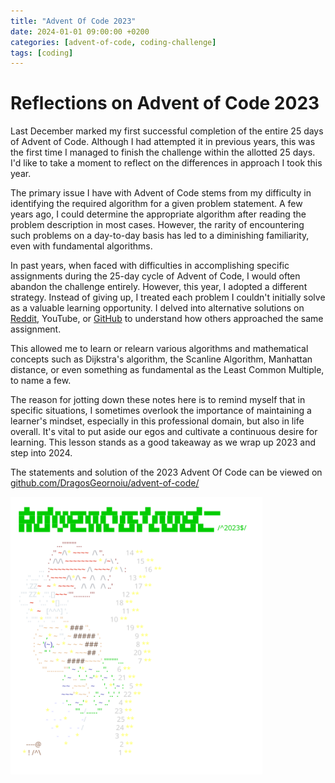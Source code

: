 ```yaml
---
title: "Advent Of Code 2023"
date: 2024-01-01 09:00:00 +0200
categories: [advent-of-code, coding-challenge]
tags: [coding]
---
```


# Reflections on Advent of Code 2023

Last December marked my first successful completion of the entire 25 days of Advent of Code. Although I had attempted it in previous years, this was the first time I managed to finish the challenge within the allotted 25 days. I'd like to take a moment to reflect on the differences in approach I took this year.

The primary issue I have with Advent of Code stems from my difficulty in identifying the required algorithm for a given problem statement. A few years ago, I could determine the appropriate algorithm after reading the problem description in most cases. However, the rarity of encountering such problems on a day-to-day basis has led to a diminishing familiarity, even with fundamental algorithms.

In past years, when faced with difficulties in accomplishing specific assignments during the 25-day cycle of Advent of Code, I would often abandon the challenge entirely. However, this year, I adopted a different strategy. Instead of giving up, I treated each problem I couldn't initially solve as a valuable learning opportunity. I delved into alternative solutions on [Reddit](https://www.reddit.com/r/adventofcode/), YouTube, or [GitHub](https://github.com/search?q=advent%20of%20code%202023&type=repositories) to understand how others approached the same assignment.

This allowed me to learn or relearn various algorithms and mathematical concepts such as Dijkstra's algorithm, the Scanline Algorithm, Manhattan distance, or even something as fundamental as the Least Common Multiple, to name a few.

The reason for jotting down these notes here is to remind myself that in specific situations, I sometimes overlook the importance of maintaining a learner's mindset, especially in this professional domain, but also in life overall. It's vital to put aside our egos and cultivate a continuous desire for learning. This lesson stands as a good takeaway as we wrap up 2023 and step into 2024.

The statements and solution of the 2023 Advent Of Code can be viewed on [github.com/DragosGeornoiu/advent-of-code/](https://github.com/DragosGeornoiu/advent-of-code/tree/main)

<a href="https://github.com/DragosGeornoiu/advent-of-code/tree/main"><img src="https://github.com/DragosGeornoiu/advent-of-code/blob/main/src/main/java/ro/dragos/geornoiu/year2023/calendar-2023.svg" alt='Advent of Code 2023' width="80%" /></a>
